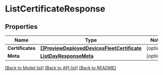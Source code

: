 # ListCertificateResponse

## Properties
Name | Type | Notes
------------ | ------------- | -------------
**Certificates** | [**[]PreviewDeployedDevicesFleetCertificate**](preview.deployed_devices.fleet.certificate.md) | [optional] 
**Meta** | [**ListDayResponseMeta**](ListDayResponse_meta.md) | [optional] 

[[Back to Model list]](../README.md#documentation-for-models) [[Back to API list]](../README.md#documentation-for-api-endpoints) [[Back to README]](../README.md)


